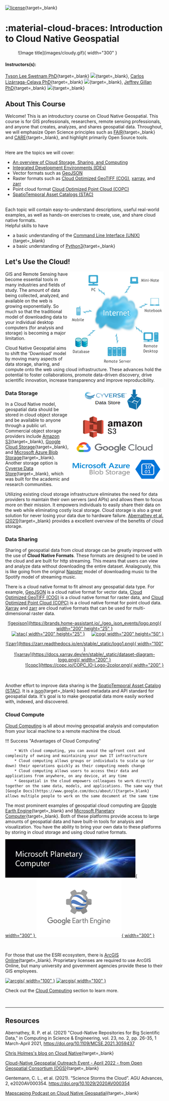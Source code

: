 [![license](https://mirrors.creativecommons.org/presskit/buttons/88x31/svg/by.svg)](https://creativecommons.org/licenses/by/4.0/){target=_blank} 

# :material-cloud-braces: Introduction to Cloud Native Geospatial

<figure markdown>
  ![Image title](images/cloudy.gif){ width="300" }
  <figcaption> </figcaption>
</figure>

#### Instructors(s): 

[Tyson Lee Swetnam PhD](https://tysonswetnam.com/){target=_blank} [![](https://orcid.org/sites/default/files/images/orcid_16x16.png)](http://orcid.org/0000-0002-6639-7181){target=_blank},
[Carlos Lizárraga-Celaya PhD](https://github.com/carloslizarragac){target=_blank} [![](https://orcid.org/sites/default/files/images/orcid_16x16.png)](https://orcid.org/0000-0002-0893-4268){target=_blank},
[Jeffrey Gillan PhD](http://www.gillanscience.com){target=_blank} [![](https://orcid.org/sites/default/files/images/orcid_16x16.png)](http://orcid.org/0000-0002-0731-3048){target=_blank}




## About This Course
Welcome! This is an introductory course on Cloud Native Geospatial. This course is for GIS professionals, researchers, remote sensing professionals, and anyone that creates, analyzes, and shares geospatial data. Throughout, we will emphasize Open Science principles such as [FAIR](https://www.go-fair.org/fair-principles/){target=_blank} and [CARE](https://www.gida-global.org/care){target=_blank}, and highlight primarily Open Source tools. 


<br/> Here are the topics we will cover:

* [An overview of Cloud Storage, Sharing, and Computing](#lets-use-the-cloud)
* [Integrated Development Environments (IDEs)](ide.md)
* Vector formats such as [GeoJSON](geojson.md)
* Raster formats such as [Cloud Optimized GeoTIFF (COG)](cog.md), [xarray](xarray.md), and [zarr](zarr.md)
* Point cloud format [Cloud Optimized Point Cloud (COPC)](copc.md)
* [SpatioTemporal Asset Catalogs (STAC)](stac.md)

<br/>
Each topic will contain easy-to-understand descriptions, useful real-world examples, as well as hands-on exercises to create, use, and share cloud native formats. 

<br/>
 Helpful skills to have

* a basic understanding of the [Command Line Interface (UNIX)](https://swcarpentry.github.io/shell-novice/){target=_blank}
* a basic understanding of [Python3](https://www.geeksforgeeks.org/introduction-to-python3/#:~:text=Python%20is%20a%20high%2Dlevel,them%20readable%20all%20the%20time.){target=_blank}

## Let's Use the Cloud!

<img align="right" width="300" height="300" src="images/cloud_graphic.png">


GIS and Remote Sensing have become essential tools in many industries and fields of study. The amount of data being collected, analyzed, and available on the web is growing exponentially. So much so that the traditional model of downloading data to your individual desktop computers (for analysis and storage) is becoming a major limitation. 

Cloud Native Geospatial aims to shift the 'Download' model by moving many aspects of data storage, sharing, and compute onto the web using cloud infrastructure. These advances hold the potential to foster collaborations, promote data-driven discovery, drive scientific innovation, increase transparency and improve reproducibility.


<img align="right" width="300" height="300" src="images/cloud_storage.png">

### Data Storage
In a Cloud Native model, geospatial data should be stored in cloud object storage and be available to anyone through a public url. Commercial object storage providers include [Amazon S3](https://aws.amazon.com/s3/){target=_blank}, [Google Cloud Storage](https://cloud.google.com/storage){target=_blank}, and [Microsoft Azure Blob Storage](https://azure.microsoft.com/en-us/services/storage/blobs/){target=_blank}. Another storage option is [Cyverse Data Store](https://cyverse.org/data-store){target=_blank}, which was built for the academic and research communities. 

Utilizing existing cloud storage infrastructure eliminates the need for data providers to maintain their own servers (and APIs) and allows them to focus more on their mission. It empowers individuals to easily share their data on the web while eliminating costly local storage. Cloud storage is also a great solution for never losing your data due to hardware failure. [Abernathey et al. (2021)](https://doi.org/10.1109/MCSE.2021.3059437){target=_blank} provides a excellent overview of the benefits of cloud storage.

### Data Sharing 
Sharing of geospatial data from cloud storage can be greatly improved with the use of **Cloud Native Formats**. These formats are designed to be used in the cloud and are built for http streaming. This means that users can view and analyze data without downloading the entire dataset. Analagously, this is like going from the original [Napster](https://en.wikipedia.org/wiki/Napster) model of downloading music to the Spotify model of streaming music.

There is a cloud native format to fit almost any geospatial data type. For example, [GeoJSON](geojson.md) is a cloud native format for vector data, [Cloud Optimized GeoTIFF (COG)](cog.md) is a cloud native format for raster data, and [Cloud Optimized Point Cloud (COPC)](copc.md) is a cloud native format for point cloud data. [Xarray](xarray.md) and [zarr](zarr.md) are cloud native formats that can be used for multi-dimensional raster data.

<center>
<a href="https://geojson.io" style="float:left" target="blank" rel="geojson">![geojson](https://brands.home-assistant.io/_/geo_json_events/logo.png){ width="200" height="25" } </a>

<a href="https://cogeo.org" style="float:right" target="blank" rel="cog">![cog](https://www.cogeo.org/images/logo/Cog-02.png){ width="200" height="50" } </a> 

<a href="https://stacspec.org" style="float:center" target="blank" rel="stac">![stac](https://d33wubrfki0l68.cloudfront.net/22691a3c3002324451ed99f4009de8aab761e1b7/d24da/public/images-original/stac-01.png){ width="200" height="25" } </a>
</center> 

<center>
<a href="https://zarr.readthedocs.io" style="float:left" target="blank" rel="zarr">![zarr](https://zarr.readthedocs.io/en/stable/_static/logo1.png){ width="100" } </a>
<a href="https://docs.xarray.dev" style="float:center" target="blank" rel="xarray">![xarray](https://docs.xarray.dev/en/stable/_static/dataset-diagram-logo.png){ width="200" } </a> 
<a href="https://copc.io" style="float:right" target="blank" rel="copc">![copc](https://copc.io/COPC_IO-Logo-2color.png){ width="200" } </a> 
</center>
<br/>
<br/>
<br/>

Another effort to improve data sharing is the [SpatioTemporal Asset Catalog (STAC)](stac.md). It is a [json](https://en.wikipedia.org/wiki/JSON){target=_blank} based metadata and API standard for geospatial data. It's goal is to make geospatial data more easily worked with, indexed, and discovered. 





### Cloud Compute 
[Cloud Computing](ide.md) is all about moving geospatial analysis and computation from your local machine to a remote machine the cloud.  


!!! Success "Advantages of Cloud Computing"
        
        * With cloud computing, you can avoid the upfront cost and complexity of owning and maintaining your own IT infrastructure
        * Cloud computing allows groups or individuals to scale up (or down) their operations quickly as their computing needs change
        * Cloud computing allows users to access their data and applications from anywhere, on any device, at any time
        * Geospatial in the cloud empowers colleagues to work directly together on the same data, models, and applications. The same way that [Google Docs](https://www.google.com/docs/about/){target=_blank} allows multiple people to work on the same document at the same time



The most prominent examples of geospatial cloud computing are [Google Earth Engine](https://earthengine.google.com/){target=_blank} and [Microsoft Planetary Computer](https://planetarycomputer.microsoft.com/){target=_blank}. Both of these platforms provide access to large amounts of geospatial data and have built-in tools for analysis and visualization. You have the ability to bring your own data to these platforms by storing in cloud storage and using cloud native formats. 


<a href="https://planetarycomputer.microsoft.com/" align="left" target="blank" rel="MPC">![MPC](images/MPC2.jpeg){ width="300" } </a> <a href="https://earthengine.google.com/" align="left" target="blank" rel="GEE">![GEE](images/GEE.png){ width="300" } </a>

<br/>

For those that use the ESRI ecosystem, there is [ArcGIS Online](https://www.esri.com/en-us/arcgis/products/arcgis-online/overview){target=_blank}. Proprietary licenses are required to use ArcGIS Online, but many university and government agencies provide these to their GIS employees.

<a href="https://www.arcgis.com/index.html" align="left" target="blank" rel="arcgis">![arcgis](https://www.esri.com/content/dam/esrisites/en-us/common/icons/product-logos/ArcGISOnline.png){ width="100" }</a> <a href="https://www.arcgis.com/index.html" align="left" target="blank" rel="arcgis">![arcgis](https://upload.wikimedia.org/wikipedia/commons/d/df/ArcGIS_logo.png){ width="100" }</a>

Check out the [Cloud Computing](ide.md) section to learn more.



<br/>

---

## Resources  

Abernathey, R. P.  et al. (2021) "Cloud-Native Repositories for Big Scientific Data," in Computing in Science & Engineering, vol. 23, no. 2, pp. 26-35, 1 March-April 2021, https://doi.org/10.1109/MCSE.2021.3059437

[Chris Holmes's blog on Cloud Native](https://www.ogc.org/blog-article/towards-a-cloud-native-ogc/){target=_blank}

[Cloud-Native Geospatial Outreach Event - April 2022 - from Open Geospatial Consortium (OGS)](https://www.youtube.com/watch?v=hprPIr9Vt4M&list=PLQsQNjNIDU87yUFyKy1seaiRps389RPwk){target=_blank}

Gentemann, C. L., et al. (2021). “Science Storms the Cloud”. AGU Advances, 2, e2020AV000354. https://doi.org/10.1029/2020AV000354

[Mapscaping Podcast on Cloud Native Geospatial](https://mapscaping.com/podcast/cloud-native-geospatial/){target=_blank}